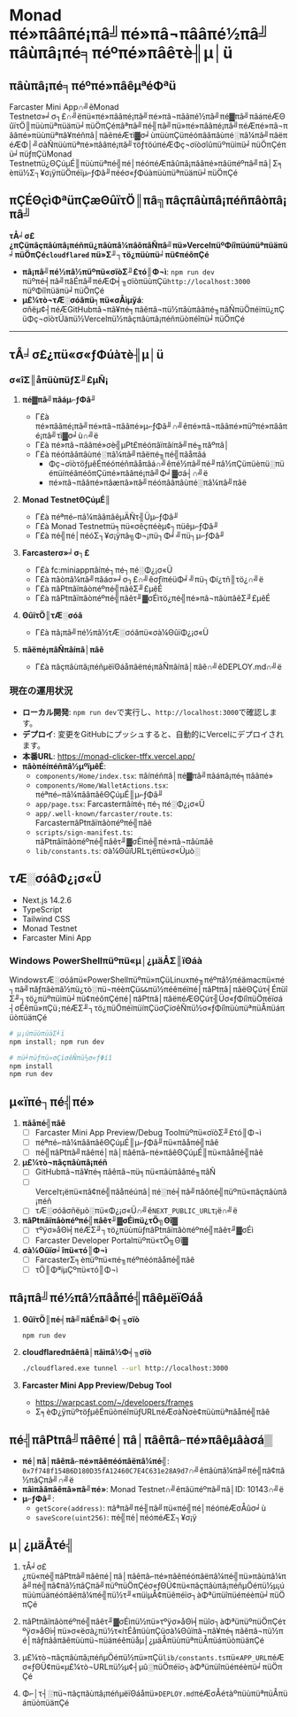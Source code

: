 # Monad πé»πââπé¡πâ╝πé»πâ¬πââπé½πâ╝ πâùπâ¡πé╕πéºπé»πâêτè╢µ│ü

## πâùπâ¡πé╕πéºπé»πâêµªéΦªü

Farcaster Mini App∩╝êMonad Testnetσ»╛σ┐£∩╝ëπü«πé»πââπé¡πâ╝πé»πâ¬πââπé½πâ╝πé▓πâ╝πâáπéÆΘûïτÖ║πüùπüªπüäπü╛πüÖπÇéπâªπâ╝πé╢πâ╝πü»πé»πââπé¡πâ╝πéÆπé»πâ¬πââπé»πüùπüªπâ¥πéñπâ│πâêπéÆτì▓σ╛ùπüùπÇüπéóπââπâùπé░πâ¼πâ╝πâëπéÆΦ│╝σàÑπüùπüªπé»πââπé¡πâ╝τöƒτöúπéÆΦç¬σïòσîûπüºπüìπü╛πüÖπÇéπü╛πüƒπÇüMonad Testnetπü¿ΘÇúµÉ║πüùπüªπé╣πé│πéóπéÆπâûπâ¡πââπé»πâüπéºπâ╝πâ│Σ╕èπü½Σ┐¥σ¡ÿπüÖπéïµ⌐ƒΦâ╜πééσ«ƒΦúàπüùπüªπüäπü╛πüÖπÇé

## **πÇÉΘçìΦªüπÇæΘûïτÖ║πâ╗πâçπâùπâ¡πéñπâòπâ¡πâ╝**

**τÅ╛σ£¿πÇüπâçπâùπâ¡πéñπü¿πâùπâ¼πâôπâÑπâ╝πü»VercelπüºΦíîπüúπüªπüäπü╛πüÖπÇé`cloudflared` πü»Σ╜┐τö¿πüùπü╛πü¢πéôπÇé**

-   **πâ¡πâ╝πé½πâ½πüºπü«σïòΣ╜£τó║Φ¬ì**: `npm run dev` πüºπé╡πâ╝πâÉπâ╝πéÆΦ╡╖σïòπüùπÇü`http://localhost:3000` πüºΦíîπüäπü╛πüÖπÇé
-   **µ£¼τò¬τÆ░σóâπü╕πü«σÅìµÿá**: σñëµ¢┤πéÆGitHubπâ¬πâ¥πé╕πâêπâ¬πü½πâùπââπé╖πâÑπüÖπéïπü¿πÇüΦç¬σïòτÜäπü½Vercelπü½πâçπâùπâ¡πéñπüòπéîπü╛πüÖπÇé

---

## τÅ╛σ£¿πü«σ«ƒΦúàτè╢µ│ü

### σ«îΣ║åπüùπüƒΣ╜£µÑ¡

1. **πé▓πâ╝πâáµ⌐ƒΦâ╜**
   - Γ£à πé»πââπé¡πâ╝πé»πâ¬πââπé»µ⌐ƒΦâ╜∩╝êπé»πâ¬πââπé»πüºπé»πââπé¡πâ╝τì▓σ╛ù∩╝ë
   - Γ£à πé»πâ¬πââπé»σè╣µ₧£πéóπâïπâíπâ╝πé╖πâºπâ│
   - Γ£à πéóπââπâùπé░πâ¼πâ╝πâëπé╖πé╣πâåπâá
     - Φç¬σïòτöƒµêÉπéóπéñπâåπâá∩╝êπé½πâ╝πé╜πâ½πÇüπüèπü░πüéπüíπéâπéôπÇüπé»πââπé¡πâ╝Φ╛▓σá┤∩╝ë
     - πé»πâ¬πââπé»πâæπâ»πâ╝πéóπââπâùπé░πâ¼πâ╝πâë

2. **Monad TestnetΘÇúµÉ║**
   - Γ£à πéªπé⌐πâ¼πââπâêµÄÑτ╢Üµ⌐ƒΦâ╜
   - Γ£à Monad Testnetπü╕πü«σêçπéèµ¢┐πüêµ⌐ƒΦâ╜
   - Γ£à πé╣πé│πéóΣ┐¥σ¡ÿπâ╗Φ¬¡πü┐Φ╛╝πü┐µ⌐ƒΦâ╜

3. **Farcasterσ»╛σ┐£**
   - Γ£à fc:miniappπâíπé┐πé┐πé░Φ¿¡σ«Ü
   - Γ£à πâòπâ¼πâ╝πâáσ»╛σ┐£∩╝êσƒïπéüΦ╛╝πü┐Φí¿τñ║τö¿∩╝ë
   - Γ£à πâ₧πâïπâòπéºπé╣πâêΣ╜£µêÉ
   - Γ£à πâ₧πâïπâòπéºπé╣πâêτ╜▓σÉìτö¿πé╣πé»πâ¬πâùπâêΣ╜£µêÉ

4. **ΘûïτÖ║τÆ░σóâ**
   
   - Γ£à πâ¡πâ╝πé½πâ½τÆ░σóâπü«σà¼ΘûïΦ¿¡σ«Ü

5. **πâëπé¡πâÑπâíπâ│πâê**
   - Γ£à πâçπâùπâ¡πéñµëïΘáåπâëπé¡πâÑπâíπâ│πâê∩╝êDEPLOY.md∩╝ë

### 現在の運用状況

- **ローカル開発**: `npm run dev`で実行し、`http://localhost:3000`で確認します。
- **デプロイ**: 変更をGitHubにプッシュすると、自動的にVercelにデプロイされます。
- **本番URL**: https://monad-clicker-tffx.vercel.app/
- **πâòπéíπéñπâ½µºïµêÉ**:
  - `components/Home/index.tsx`: πâíπéñπâ│πé▓πâ╝πâáπâ¡πé╕πââπé»
  - `components/Home/WalletActions.tsx`: πéªπé⌐πâ¼πââπâêΘÇúµÉ║µ⌐ƒΦâ╜
  - `app/page.tsx`: Farcasterπâíπé┐πé┐πé░Φ¿¡σ«Ü
  - `app/.well-known/farcaster/route.ts`: Farcasterπâ₧πâïπâòπéºπé╣πâê
  - `scripts/sign-manifest.ts`: πâ₧πâïπâòπéºπé╣πâêτ╜▓σÉìπé╣πé»πâ¬πâùπâê
  - `lib/constants.ts`: σà¼ΘûïURLτ¡ëπü«σ«Üµò░

## τÆ░σóâΦ¿¡σ«Ü

- Next.js 14.2.6
- TypeScript
- Tailwind CSS
- Monad Testnet
- Farcaster Mini App

### Windows PowerShellπüºπü«µ│¿µäÅΣ║ïΘáà

WindowsτÆ░σóâπü«PowerShellπüºπü»πÇüLinuxπé╖πéºπâ½πéämacπü«πé┐πâ╝πâƒπâèπâ½πü¿τò░πü¬πéèπÇü`&&`πü½πéêπéïπé│πâ₧πâ│πâëΘÇúτ╡ÉπüîΣ╜┐τö¿πüºπüìπü╛πü¢πéôπÇéπé│πâ₧πâ│πâëπéÆΘÇúτ╢Üσ«ƒΦíîπüÖπéïσá┤σÉêπü»πÇü`;`πéÆΣ╜┐τö¿πüÖπéïπüïπÇüσÇïσêÑπü½σ«ƒΦíîπüùπüªπüÅπüáπüòπüäπÇé

```powershell
# µ¡úπüùπüäΣ╛ï
npm install; npm run dev

# πü╛πüƒπü»σÇïσêÑπü½σ«ƒΦíî
npm install
npm run dev
```

## µ«ïπé┐πé╣πé»

1. **πâåπé╣πâê**
   - [ ] Farcaster Mini App Preview/Debug Toolπüºπü«σïòΣ╜£τó║Φ¬ì
   - [ ] πéªπé⌐πâ¼πââπâêΘÇúµÉ║µ⌐ƒΦâ╜πü«πâåπé╣πâê
   - [ ] πé╣πâ₧πâ╝πâêπé│πâ│πâêπâ⌐πé»πâêΘÇúµÉ║πü«πâåπé╣πâê

2. **µ£¼τò¬πâçπâùπâ¡πéñ**
   - [ ] GitHubπâ¬πâ¥πé╕πâêπâ¬πü╕πü«πâùπââπé╖πâÑ
   - [ ] Vercelτ¡ëπü«πâ¢πé╣πâåπéúπâ│πé░πé╡πâ╝πâôπé╣πüºπü«πâçπâùπâ¡πéñ
   - [ ] τÆ░σóâσñëµò░πü«Φ¿¡σ«Ü∩╝ê`NEXT_PUBLIC_URL`τ¡ë∩╝ë

3. **πâ₧πâïπâòπéºπé╣πâêτ╜▓σÉìπü¿τÖ╗Θî▓**
   - [ ] τºÿσ»åΘì╡πéÆΣ╜┐τö¿πüùπüƒπâ₧πâïπâòπéºπé╣πâêτ╜▓σÉì
   - [ ] Farcaster Developer Portalπüºπü«τÖ╗Θî▓

4. **σà¼Θûïσ╛îπü«τó║Φ¬ì**
   - [ ] FarcasterΣ╕èπüºπü«πé╖πéºπéóπâåπé╣πâê
   - [ ] τÖ║ΦªïµÇºπü«τó║Φ¬ì

## πâ¡πâ╝πé½πâ½πâåπé╣πâêµëïΘáå

1. **ΘûïτÖ║πé╡πâ╝πâÉπâ╝Φ╡╖σïò**
   ```bash
   npm run dev
   ```

2. **cloudflaredπâêπâ│πâìπâ½Φ╡╖σïò**
   ```bash
   ./cloudflared.exe tunnel --url http://localhost:3000
   ```

3. **Farcaster Mini App Preview/Debug Tool**
   - https://warpcast.com/~/developers/frames
   - Σ╕èΦ¿ÿπüºτöƒµêÉπüòπéîπüƒURLπéÆσàÑσè¢πüùπüªπâåπé╣πâê

## πé╣πâ₧πâ╝πâêπé│πâ│πâêπâ⌐πé»πâêµâàσá▒

- **πé│πâ│πâêπâ⌐πé»πâêπéóπâëπâ¼πé╣**: `0x7f748f154B6D180D35fA12460C7E4C631e28A9d7`∩╝êπâùπâ¼πâ╝πé╣πâ¢πâ½πâÇπâ╝∩╝ë
- **πâìπââπâêπâ»πâ╝πé»**: Monad Testnet∩╝êπâüπéºπâ╝πâ│ID: 10143∩╝ë
- **µ⌐ƒΦâ╜**:
  - `getScore(address)`: πâªπâ╝πé╢πâ╝πü«πé╣πé│πéóπéÆσÅûσ╛ù
  - `saveScore(uint256)`: πé╣πé│πéóπéÆΣ┐¥σ¡ÿ

## µ│¿µäÅτé╣

1. τÅ╛σ£¿πü«πé╣πâ₧πâ╝πâêπé│πâ│πâêπâ⌐πé»πâêπéóπâëπâ¼πé╣πü»πâùπâ¼πâ╝πé╣πâ¢πâ½πâÇπâ╝πüºπüÖπÇéσ«ƒΘÜ¢πü«πâçπâùπâ¡πéñµÖéπü½µ¡úπüùπüäπéóπâëπâ¼πé╣πü½τ╜«πüìµÅ¢πüêπéïσ┐àΦªüπüîπüéπéèπü╛πüÖπÇé

2. πâ₧πâïπâòπéºπé╣πâêτ╜▓σÉìπü½πü»τºÿσ»åΘì╡πüîσ┐àΦªüπüºπüÖπÇéτºÿσ»åΘì╡πü»σ«ëσà¿πü½τ«íτÉåπüùπÇüσà¼Θûïπâ¬πâ¥πé╕πâêπâ¬πü½πé│πâƒπââπâêπüùπü¬πüäπéêπüåµ│¿µäÅπüùπüªπüÅπüáπüòπüäπÇé

3. µ£¼τò¬πâçπâùπâ¡πéñµÖéπü½πü»πÇü`lib/constants.ts`πü«`APP_URL`πéÆσ«ƒΘÜ¢πü«µ£¼τò¬URLπü½µ¢┤µû░πüÖπéïσ┐àΦªüπüîπüéπéèπü╛πüÖπÇé

4. Φ⌐│τ┤░πü¬πâçπâùπâ¡πéñµëïΘáåπü»`DEPLOY.md`πéÆσÅéτàºπüùπüªπüÅπüáπüòπüäπÇé
